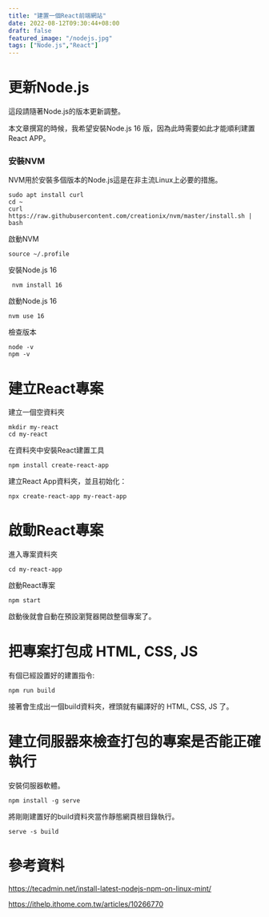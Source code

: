 ```yaml
---
title: "建置一個React前端網站"
date: 2022-08-12T09:30:44+08:00
draft: false
featured_image: "/nodejs.jpg"
tags: ["Node.js","React"]
---
```


# 更新Node.js

這段請隨著Node.js的版本更新調整。

本文章撰寫的時候，我希望安裝Node.js 16 版，因為此時需要如此才能順利建置React APP。

### 安裝NVM

NVM用於安裝多個版本的Node.js這是在非主流Linux上必要的措施。

```
sudo apt install curl
cd ~
curl https://raw.githubusercontent.com/creationix/nvm/master/install.sh | bash
```

啟動NVM

```
source ~/.profile 
```

安裝Node.js 16

```
 nvm install 16
```

啟動Node.js 16

```
nvm use 16
```

檢查版本

```
node -v
npm -v
```

# 建立React專案

建立一個空資料夾

```
mkdir my-react
cd my-react
```

在資料夾中安裝React建置工具

```
npm install create-react-app
```

建立React App資料夾，並且初始化：

```
npx create-react-app my-react-app
```

# 啟動React專案

進入專案資料夾

```
cd my-react-app
``` 

啟動React專案

```
npm start
```

啟動後就會自動在預設瀏覽器開啟整個專案了。

# 把專案打包成 HTML, CSS, JS

有個已經設置好的建置指令:

```
npm run build
```

接著會生成出一個build資料夾，裡頭就有編譯好的 HTML, CSS, JS 了。

# 建立伺服器來檢查打包的專案是否能正確執行

安裝伺服器軟體。

```
npm install -g serve
```

將剛剛建置好的build資料夾當作靜態網頁根目錄執行。

```
serve -s build
```

# 參考資料

https://tecadmin.net/install-latest-nodejs-npm-on-linux-mint/

https://ithelp.ithome.com.tw/articles/10266770